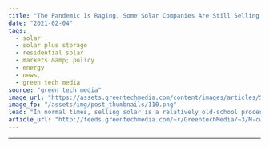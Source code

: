 ```yaml
---
title: "The Pandemic Is Raging. Some Solar Companies Are Still Selling Door-to-Door"
date: "2021-02-04"
tags: 
  - solar
  - solar plus storage 
  - residential solar
  - markets &amp; policy
  - energy
  - news,
  - green tech media
source: "green tech media"
image_url: "https://assets.greentechmedia.com/content/images/articles/Sunrun_RooftopSolar_Aerial_sunny_XL.jpg"
image_fp: "/assets/img/post_thumbnails/110.png"
lead: "In normal times, selling solar is a relatively old-school process. Branded vans cruise neighborhoods, unloading employees who knock on dozens of doors. When they’re lucky enough to find a sympathetic ear, many sellers step into a customer’s home, rea ..."
article_url: "http://feeds.greentechmedia.com/~r/GreentechMedia/~3/M-cwfa9Dy80/the-pandemic-rages-on-some-solar-companies-are-still-selling-door-to-door"
---
```


---
